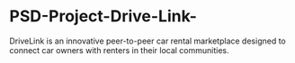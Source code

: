 # PSD-Project-Drive-Link-
DriveLink is an innovative peer-to-peer car rental marketplace designed to connect car owners with renters in their local communities.
